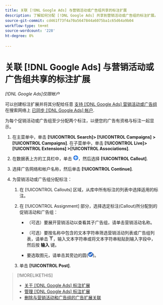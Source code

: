 ```yaml
---
title: 关联 [!DNL Google Ads] 与营销活动或广告组共享的标注扩展
description: 了解如何分配 [!DNL Google Ads] 共享到营销活动或广告组的标注扩展。
source-git-commit: cd461f73f4a70a5647844a6075ba1c65d64a9b04
workflow-type: tm+mt
source-wordcount: '228'
ht-degree: 0%

---
```


# 关联 [!DNL Google Ads] 与营销活动或广告组共享的标注扩展

*[!DNL Google Ads]仅限帐户*

可以创建标注扩展并将其分配给任意 [支持 [!DNL Google Ads] 营销活动或广告组](/help/search-social-commerce/introduction/supported-inventory.md) 在搜索网络上 [已同步 [!DNL Google Ads] 帐户](/help/search-social-commerce/campaign-management/accounts/ad-network-account-about.md).

为每个促销活动或广告组至少分配两个标注，以便您的广告有资格与标注一起显示。

1. 在主菜单中，单击 **[!UICONTROL Search]> [!UICONTROL Campaigns] >[!UICONTROL Campaigns]**. 在子菜单中，单击 **[!UICONTROL Live]> [!UICONTROL Extensions] >[!UICONTROL Associations]**.

1. 在数据表上方的工具栏中，单击 ![创建](/help/search-social-commerce/assets/add.png "创建")，然后选择 **[!UICONTROL Callout]**.

1. 选择广告网络和帐户名称，然后单击 **[!UICONTROL Continue]**.

1. 为营销活动或广告组分配标注：

   1. 在 [!UICONTROL Callouts] 区域，从库中所有标注的列表中选择适用的标注。

   1. 在 [!UICONTROL Assignment] 部分，选择选定标注(Callout)所分配到的促销活动和广告组：

      * （可选）要展开营销活动以查看其子广告组，请单击营销活动名称。

      * （可选）要按名称中包含的文本字符串筛选营销活动列表或广告组列表，请单击 ![筛选条件](/help/search-social-commerce/assets/filter.png "筛选条件")，输入文本字符串或将文本字符串粘贴到输入字段中，然后按 **输入** 键。

      * 要选取图元，请单击其旁边的圆(![选择](/help/search-social-commerce/assets/include.png "选择"))。
   1. 单击 **[!UICONTROL Post]**.


>[!MORELIKETHIS]
>
>* [关于 [!DNL Google Ads] 标注扩展](callout-extension-about.md)
>* [管理 [!DNL Google Ads] 标注扩展](callout-extension-manage.md)
>* [删除与营销活动和广告组的广告扩展关联](/help/search-social-commerce/campaign-management/campaigns/ad-extension-association-delete.md)


